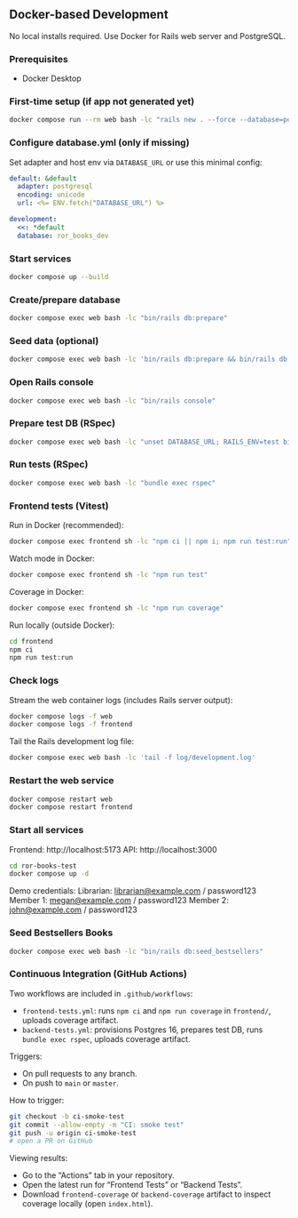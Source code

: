 ## Docker-based Development

No local installs required. Use Docker for Rails web server and PostgreSQL.

### Prerequisites
- Docker Desktop

### First-time setup (if app not generated yet)
```bash
docker compose run --rm web bash -lc "rails new . --force --database=postgresql && bundle install"
```

### Configure database.yml (only if missing)
Set adapter and host env via `DATABASE_URL` or use this minimal config:
```yaml
default: &default
  adapter: postgresql
  encoding: unicode
  url: <%= ENV.fetch("DATABASE_URL") %>

development:
  <<: *default
  database: ror_books_dev
```

### Start services
```bash
docker compose up --build
```

### Create/prepare database
```bash
docker compose exec web bash -lc "bin/rails db:prepare"
```

### Seed data (optional)
```bash
docker compose exec web bash -lc 'bin/rails db:prepare && bin/rails db:seed'
```

### Open Rails console
```bash
docker compose exec web bash -lc "bin/rails console"
```

### Prepare test DB (RSpec)
```bash
docker compose exec web bash -lc "unset DATABASE_URL; RAILS_ENV=test bin/rails db:environment:set RAILS_ENV=test && RAILS_ENV=test bin/rails db:prepare"
```

### Run tests (RSpec)
```bash
docker compose exec web bash -lc "bundle exec rspec"
```

### Frontend tests (Vitest)

Run in Docker (recommended):
```bash
docker compose exec frontend sh -lc "npm ci || npm i; npm run test:run"
```

Watch mode in Docker:
```bash
docker compose exec frontend sh -lc "npm run test"
```

Coverage in Docker:
```bash
docker compose exec frontend sh -lc "npm run coverage"
```

Run locally (outside Docker):
```bash
cd frontend
npm ci
npm run test:run
```

### Check logs
Stream the web container logs (includes Rails server output):
```bash
docker compose logs -f web
docker compose logs -f frontend
```

Tail the Rails development log file:
```bash
docker compose exec web bash -lc 'tail -f log/development.log'
```

### Restart the web service
```bash
docker compose restart web
docker compose restart frontend
```

### Start all services

Frontend: http://localhost:5173
API: http://localhost:3000


```bash
cd ror-books-test
docker compose up -d
```
Demo credentials:
Librarian: librarian@example.com / password123
Member 1: megan@example.com / password123
Member 2: john@example.com / password123



### Seed Bestsellers Books

```bash
docker compose exec web bash -lc "bin/rails db:seed_bestsellers"
```


### Continuous Integration (GitHub Actions)

Two workflows are included in `.github/workflows`:
- `frontend-tests.yml`: runs `npm ci` and `npm run coverage` in `frontend/`, uploads coverage artifact.
- `backend-tests.yml`: provisions Postgres 16, prepares test DB, runs `bundle exec rspec`, uploads coverage artifact.

Triggers:
- On pull requests to any branch.
- On push to `main` or `master`.

How to trigger:
```bash
git checkout -b ci-smoke-test
git commit --allow-empty -m "CI: smoke test"
git push -u origin ci-smoke-test
# open a PR on GitHub
```

Viewing results:
- Go to the “Actions” tab in your repository.
- Open the latest run for “Frontend Tests” or “Backend Tests”.
- Download `frontend-coverage` or `backend-coverage` artifact to inspect coverage locally (open `index.html`).


